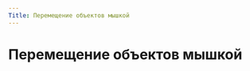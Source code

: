 ```yaml
---
Title: Перемещение объектов мышкой
---
```



Перемещение объектов мышкой
===========================

<!-- TOC -->
